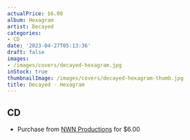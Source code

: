 ```yaml
---
actualPrice: $6.00
album: Hexagram
artist: Decayed
categories:
- CD
date: '2023-04-27T05:13:36'
draft: false
images:
- /images/covers/decayed-hexagram.jpg
inStock: true
thumbnailImage: /images/covers/decayed-hexagram-thumb.jpg
title: Decayed - Hexagram
---
```


## CD
* Purchase from [NWN Productions](http://shop.nwnprod.com/index.php?route=product/product&path=93&product_id=1992&sort=pd.name&order=ASC) for $6.00
